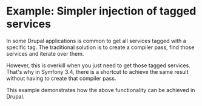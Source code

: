 # Example: Simpler injection of tagged services

In some Drupal applications is common to get all services tagged with a specific tag. 
The traditional solution is to create a compiler pass, 
find those services and iterate over them. 

However, this is overkill when you just need to get those tagged services. 
That's why in Symfony 3.4, there is a shortcut to achieve the same result
without having to create that compiler pass.

This example demonstrates how the above functionality can be achieved in Drupal.